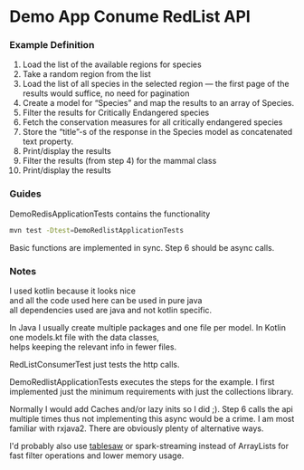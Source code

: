 # Demo App Conume RedList API

### Example Definition
1. Load the list of the available regions for species
2. Take a random region from the list
3. Load the list of all species in the selected region — the first page of the results would
suffice, no need for pagination
4. Create a model for “Species” and map the results to an array of Species.
5. Filter the results for Critically Endangered species
1. Fetch the conservation measures for all critically endangered species
2. Store the “title”-s of the response in the Species model as concatenated text property.
3. Print/display the results
6. Filter the results (from step 4) for the mammal class
1. Print/display the results

### Guides
DemoRedisApplicationTests contains the functionality
```bash
mvn test -Dtest=DemoRedlistApplicationTests
```
Basic functions are implemented in sync.
Step 6 should be async calls.

### Notes

I used kotlin because it looks nice  
and all the code used here can be used in pure java  
all dependencies used are java and not kotlin specific.

In Java I usually create multiple packages and one file per model.
In Kotlin one models.kt file with the data classes,  
helps keeping the relevant info in fewer files.

RedListConsumerTest just tests the http calls.

DemoRedlistApplicationTests executes the steps for the example.
I first implemented just the minimum requirements with just the collections library.

Normally I would add Caches and/or lazy inits so I did ;).
Step 6 calls the api multiple times thus not implementing this async would be a crime.
I am most familiar with rxjava2. There are obviously plenty of alternative ways.

I'd probably also use [tablesaw](https://github.com/jtablesaw/tablesaw) or spark-streaming instead of ArrayLists for fast filter operations and lower memory usage.
